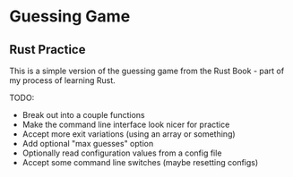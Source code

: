 # Guessing Game
## Rust Practice

This is a simple version of the guessing game from the 
Rust Book - part of my process of learning Rust.

TODO:

* Break out into a couple functions
* Make the command line interface look nicer for practice
* Accept more exit variations (using an array or something)
* Add optional "max guesses" option
* Optionally read configuration values from a config file
* Accept some command line switches (maybe resetting configs)
